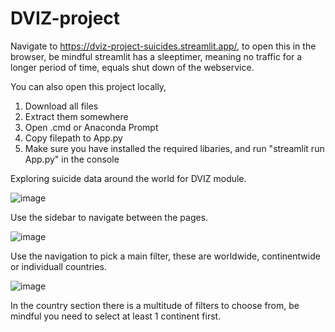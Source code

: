 # DVIZ-project
Navigate to https://dviz-project-suicides.streamlit.app/, to open this in the browser, be mindful streamlit has a sleeptimer, meaning no traffic for a longer period of time, equals shut down of the webservice.

You can also open this project locally,
1.  Download all files
2.  Extract them somewhere
3.  Open .cmd or Anaconda Prompt
4.  Copy filepath to App.py
5.  Make sure you have installed the required libaries, and run "streamlit run App.py" in the console





Exploring suicide data around the world for DVIZ module.

![image](https://github.com/DaWelli/DVIZ-project/assets/167629897/85ed6888-8088-403f-8db9-7be063c01bcd)

Use the sidebar to navigate between the pages.

![image](https://github.com/DaWelli/DVIZ-project/assets/167629897/c12d4ff2-544b-4077-970a-f3dea99e8ac5)

Use the navigation to pick a main filter, these are worldwide, continentwide or individuall countries.

![image](https://github.com/DaWelli/DVIZ-project/assets/167629897/acf49b86-737e-45f1-ac4c-de5a2a36a1b7)

In the country section there is a multitude of filters to choose from, be mindful you need to select at least 1 continent first.
